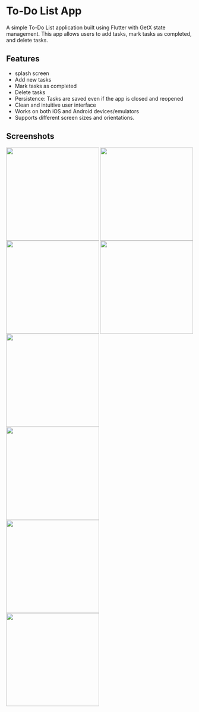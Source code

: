 # To-Do List App

A simple To-Do List application built using Flutter with GetX state management. This app allows users to add tasks, mark tasks as completed, and delete tasks.

## Features

- splash screen 
- Add new tasks
- Mark tasks as completed
- Delete tasks
- Persistence: Tasks are saved even if the app is closed and reopened
- Clean and intuitive user interface
- Works on both iOS and Android devices/emulators
- Supports different screen sizes and orientations.

## Screenshots
<img align="left" src="https://github.com/TushalKaklottar/to_do_list/assets/113959965/611ba943-21d0-45b4-887b-491276a1c31f" width="250px">
<img align="left" src="https://github.com/TushalKaklottar/to_do_list/assets/113959965/7dcdad11-b4a3-4d8c-82fd-f09c8b19b8cd" width="250px">
<img src="https://github.com/TushalKaklottar/to_do_list/assets/113959965/d9e0220d-bac2-46bb-82ad-99c789e6c2fb" width="250px">

<img align="left" src="https://github.com/TushalKaklottar/to_do_list/assets/113959965/53aa124e-6a9f-43c9-8163-96419dacbe1f" width="250px">
<img align="left" src="https://github.com/TushalKaklottar/to_do_list/assets/113959965/966ede64-e92d-4b9c-85f2-ceb9c184f0f2" width="250px">
<img src="https://github.com/TushalKaklottar/to_do_list/assets/113959965/17edd315-2d94-43c7-9c82-6feb847aecf3" width="250px">

<img align="left" src="https://github.com/TushalKaklottar/to_do_list/assets/113959965/7ddd0767-674d-4d06-9dd3-d463ca1b5a11" width="250px">
<img align="left" src="https://github.com/TushalKaklottar/to_do_list/assets/113959965/da377a84-49d2-4a3c-be2a-e6408ad29622" width="250px">



